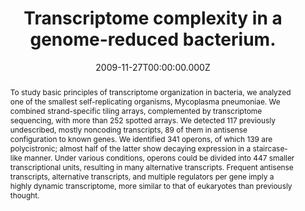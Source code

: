 ﻿---
title: Transcriptome complexity in a genome-reduced bacterium.
publication_types: ["2"]
# Author notes (optional)
authors: 
  - Guell M.
  - V. van Noort
  - E. Yus
  - Weihua-Chen
  - J. Leigh-Bell
  - K. Michalodimitrakis
  - T. Yamada
  - M. Arumugam


# Author notes (optional)
author_notes: []


publication_short: 
abstract: >-
  To study basic principles of transcriptome organization in bacteria, we analyzed one of the smallest self-replicating organisms, Mycoplasma pneumoniae. We combined strand-specific tiling arrays, complemented by transcriptome sequencing, with more than 252 spotted arrays. We detected 117 previously undescribed, mostly noncoding transcripts, 89 of them in antisense configuration to known genes. We identified 341 operons, of which 139 are polycistronic; almost half of the latter show decaying expression in a staircase-like manner. Under various conditions, operons could be divided into 447 smaller transcriptional units, resulting in many alternative transcripts. Frequent antisense transcripts, alternative transcripts, and multiple regulators per gene imply a highly dynamic transcriptome, more similar to that of eukaryotes than previously thought.


draft: false
featured: ture
tags:
  - Science
slides: null
url_pdf: 
image:
  caption: ""
  focal_point: ""
  preview_only: false
summary: ""
url_dataset: ""
url_project: ""
url_source: ""
url_video: ""

doi: 10.1126/science.1176951
publication: Science
projects: []
date: 2009-11-27T00:00:00.000Z
url_slides: ""
publishDate: 2017-01-01T00:00:00.000Z
url_poster: ""
url_code: ""
---


